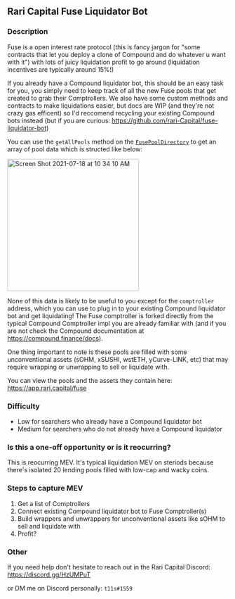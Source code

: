 ## Rari Capital Fuse Liquidator Bot
### Description
Fuse is a open interest rate protocol (this is fancy jargon for "some contracts that let you deploy a clone of Compound and do whatever u want with it") with lots of juicy liquidation profit to go around (liquidation incentives are typically around 15%!)

If you already have a Compound liquidator bot, this should be an easy task for you, you simply need to keep track of all the new Fuse pools that get created to grab their Comptrollers. We also have some custom methods and contracts to make liquidations easier, but docs are WIP (and they're not crazy gas efficent) so I'd reccomend recycling your existing Compound bots instead (but if you are curious: https://github.com/rari-Capital/fuse-liquidator-bot)

You can use the `getAllPools` method on the [`FusePoolDirectory`](https://etherscan.io/address/0x835482fe0532f169024d5e9410199369aad5c77e#readProxyContract) to get an array of pool data which is structed like below:

<img width="300" alt="Screen Shot 2021-07-18 at 10 34 10 AM" src="https://user-images.githubusercontent.com/26209401/126076828-6d2a1c5a-3f57-4957-9090-06ca82c01525.png">

None of this data is likely to be useful to you except for the `comptroller` address, which you can use to plug in to your existing Compound liquidator bot and get liquidating! The Fuse comptroller is forked directly from the typical Compound Comptroller impl you are already familiar with (and if you are not check the Compound documentation at https://compound.finance/docs).

One thing important to note is these pools are filled with some unconventional assets (sOHM, xSUSHI, wstETH, yCurve-LINK, etc) that may require wrapping or unwrapping to sell or liquidate with. 

You can view the pools and the assets they contain here: https://app.rari.capital/fuse

### Difficulty
- Low for searchers who already have a Compound liquidator bot
- Medium for searchers who do not already have a Compound liquidator

### Is this a one-off opportunity or is it reocurring?
This is reocurring MEV. 
It's typical liquidation MEV on steriods because there's isolated 20 lending pools filled with low-cap and wacky coins. 

### Steps to capture MEV
1. Get a list of Comptrollers
2. Connect existing Compound liquidator bot to Fuse Comptroller(s)
3. Build wrappers and unwrappers for unconventional assets like sOHM to sell and liquidate with
4. Profit?

### Other
If you need help don't hesitate to reach out in the Rari Capital Discord: https://discord.gg/HzUMPuT

or DM me on Discord personally: `t11s#1559`
